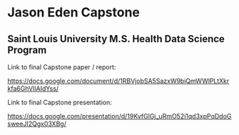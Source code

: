 # Jason Eden Capstone
## Saint Louis University M.S. Health Data Science Program

Link to final Capstone paper / report:

https://docs.google.com/document/d/1RBVjobSA5SazxW9biQmWWlPLtXkrkfa6GhVlIAIdYss/ 

Link to final Capstone presentation:

https://docs.google.com/presentation/d/19KvfGlGj_uRmO52i1qd3xpPqDdoGsweeJI2Qgx03XBg/
